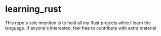 # learning_rust
This repo's sole intention is to hold all my Rust projects while I learn the language. If anyone's interested, feel free to contribute with extra material
